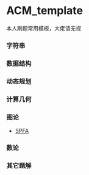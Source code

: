 # ACM_template
本人刷题常用模板，大佬请无视

### 字符串

### 数据结构

### 动态规划

### 计算几何

### 图论

- [SPFA](图论/SPFA.cpp)

### 数论

### 其它题解

